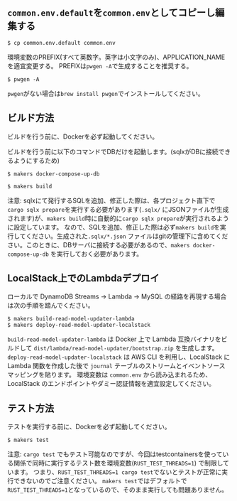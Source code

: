 ## `common.env.default`を`common.env`としてコピーし編集する

```shell
$ cp common.env.default common.env
```

環境変数のPREFIX(すべて英数字。英字は小文字のみ)、APPLICATION_NAMEを適宜変更する。
PREFIXは`pwgen -A`で生成することを推奨する。

```shell
$ pwgen -A
```

`pwgen`がない場合は`brew install pwgen`でインストールしてください。

## ビルド方法

ビルドを行う前に、Dockerを必ず起動してください。

ビルドを行う前に以下のコマンドでDBだけを起動します。(sqlxがDBに接続できるようにするため)

```shell
$ makers docker-compose-up-db
```

```shell
$ makers build
```

注意: sqlxにて発行するSQLを追加、修正した際は、各プロジェクト直下で`cargo sqlx prepare`を実行する必要があります(`.sqlx/`
にJSONファイルが生成されます)が、`makers build`時に自動的に`cargo sqlx prepare`が実行されるように設定しています。
なので、SQLを追加、修正した際は必ず`makers build`を実行してください。生成された`.sqlx/*.json`
ファイルはgitの管理下に含めてください。このときに、DBサーバに接続する必要があるので、`makers docker-compose-up-db`
を実行しておく必要があります。

## LocalStack上でのLambdaデプロイ

ローカルで DynamoDB Streams → Lambda → MySQL の経路を再現する場合は次の手順を踏んでください。

```shell
$ makers build-read-model-updater-lambda
$ makers deploy-read-model-updater-localstack
```

`build-read-model-updater-lambda` は Docker 上で Lambda 互換バイナリをビルドして `dist/lambda/read-model-updater/bootstrap.zip` を生成します。
`deploy-read-model-updater-localstack` は AWS CLI を利用し、LocalStack に Lambda 関数を作成した後で `journal` テーブルのストリームとイベントソースマッピングを貼ります。
環境変数は `common.env` から読み込まれるため、LocalStack のエンドポイントやダミー認証情報を適宜設定してください。

## テスト方法

テストを実行する前に、Dockerを必ず起動してください。

```shell
$ makers test
```

注意: `cargo test`
でもテスト可能なのですが、今回はtestcontainersを使っている関係で同時に実行するテスト数を環境変数(`RUST_TEST_THREADS=1`)
で制限しています。
つまり、`RUST_TEST_THREADS=1 cargo test`でないとテストが正常に実行できないのでご注意ください。
`makers test`ではデフォルトで`RUST_TEST_THREADS=1`となっているので、そのまま実行しても問題ありません。
